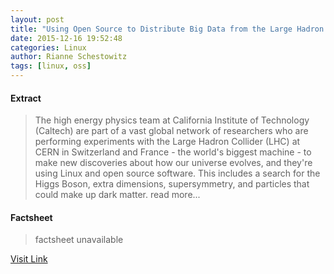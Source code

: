 ```yaml
---
layout: post
title: "Using Open Source to Distribute Big Data from the Large Hadron Collider"
date: 2015-12-16 19:52:48
categories: Linux
author: Rianne Schestowitz
tags: [linux, oss]
---
```



#### Extract
>The high energy physics team at California Institute of Technology (Caltech) are part of a vast global network of researchers who are performing experiments with the Large Hadron Collider (LHC) at CERN in Switzerland and France - the world's biggest machine - to make new discoveries about how our universe evolves, and they're using Linux and open source software. This includes a search for the Higgs Boson, extra dimensions, supersymmetry, and particles that could make up dark matter. read more...

#### Factsheet
>factsheet unavailable

[Visit Link](http://www.tuxmachines.org/node/83689)



